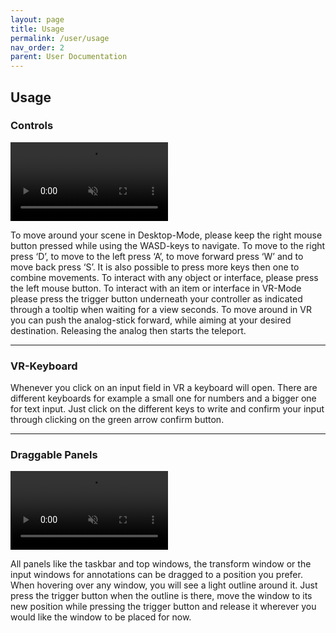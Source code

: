 ```yaml
---
layout: page
title: Usage
permalink: /user/usage
nav_order: 2
parent: User Documentation
---
```


## Usage

### Controls

<video width="50%" height="auto" autoplay muted loop>
<source src="https://github.com/FKI-HTW/VENTUS/raw/develop/Assets/StreamingAssets/GlossaryVideos/controller.mp4" type="video/mp4">
</video>

To move around your scene in Desktop-Mode, please keep the right mouse button pressed while using the WASD-keys to navigate. To move to the right press ‘D’, to move to the left press ‘A’, to move forward press ‘W’ and to move back press ‘S’. It is also possible to press more keys then one to combine movements. To interact with any object or interface, please press the left mouse button.
To interact with an item or interface in VR-Mode please press the trigger button underneath your controller as indicated through a tooltip when waiting for a view seconds. To move around in VR you can push the analog-stick forward, while aiming at your desired destination. Releasing the analog then starts the teleport.

---

### VR-Keyboard

Whenever you click on an input field in VR a keyboard will open. There are different keyboards for example a small one for numbers and a bigger one for text input. Just click on the different keys to write and confirm your input through clicking on the green arrow confirm button.

---

### Draggable Panels

<video width="50%" height="auto" autoplay muted loop>
<source src="https://github.com/FKI-HTW/VENTUS/raw/develop/Assets/StreamingAssets/GlossaryVideos/dragWindows.mp4" type="video/mp4">
</video>

All panels like the taskbar and top windows, the transform window or the input windows for annotations can be dragged to a position you prefer. When hovering over any window, you will see a light outline around it. Just press the trigger button when the outline is there, move the window to its new position while pressing the trigger button and release it wherever you would like the window to be placed for now.
